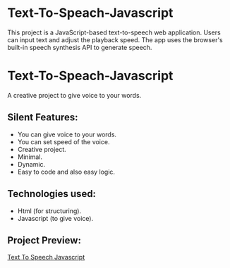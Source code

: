 # Text-To-Speach-Javascript
 This project is a JavaScript-based text-to-speech web application. Users can input text and adjust the playback speed. The app uses the browser's built-in speech synthesis API to generate speech.
# Text-To-Speach-Javascript

A creative project to give voice to your words.

## Silent Features:


* You can give voice to your words.
* You can set speed of the voice.
* Creative project.
* Minimal.
* Dynamic.
* Easy to code and also easy logic.

## Technologies used:

* Html (for structuring).
* Javascript (to give voice).

## Project Preview:

[Text To Speech Javascript]()


